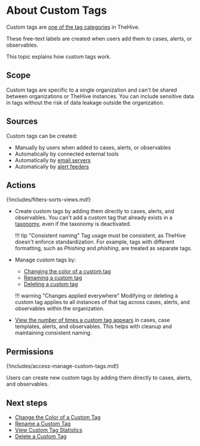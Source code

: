 # About Custom Tags

Custom tags are [one of the tag categories](../../../analyst-corner/cases/tags/about-tags.md#sources) in TheHive.

These free-text labels are created when users add them to cases, alerts, or observables.

This topic explains how custom tags work.

## Scope

Custom tags are specific to a single organization and can't be shared between organizations or TheHive instances. You can include sensitive data in tags without the risk of data leakage outside the organization.

## Sources

Custom tags can be created:

* Manually by users when added to cases, alerts, or observables
* Automatically by connected external tools
* Automatically by [email servers](../../../../administration/email-intake-connector/about-email-intake-connectors.md)
* Automatically by [alert feeders](../manage-feeders/about-feeders.md)

## Actions

{!includes/filters-sorts-views.md!}

* Create custom tags by adding them directly to cases, alerts, and observables. You can't add a custom tag that already exists in a [taxonomy](../../../../administration/taxonomies/about-taxonomies.md), even if the taxonomy is deactivated.

    !!! tip "Consistent naming"
        Tag usage must be consistent, as TheHive doesn't enforce standardization. For example, tags with different formatting, such as *Phishing* and *phishing*, are treated as separate tags.

* Manage custom tags by:

    * [Changing the color of a custom tag](change-the-color-of-a-custom-tag.md)
    * [Renaming a custom tag](rename-a-custom-tag.md)
    * [Deleting a custom tag](delete-a-custom-tag.md)

    !!! warning "Changes applied everywhere"
        Modifying or deleting a custom tag applies to all instances of that tag across cases, alerts, and observables within the organization.

* [View the number of times a custom tag appears](view-custom-tag-statistics.md) in cases, case templates, alerts, and observables. This helps with cleanup and maintaining consistent naming.

## Permissions

{!includes/access-manage-custom-tags.md!}

Users can create new custom tags by adding them directly to cases, alerts, and observables.

<h2>Next steps</h2>

* [Change the Color of a Custom Tag](change-the-color-of-a-custom-tag.md)
* [Rename a Custom Tag](rename-a-custom-tag.md)
* [View Custom Tag Statistics](view-custom-tag-statistics.md)
* [Delete a Custom Tag](delete-a-custom-tag.md)

